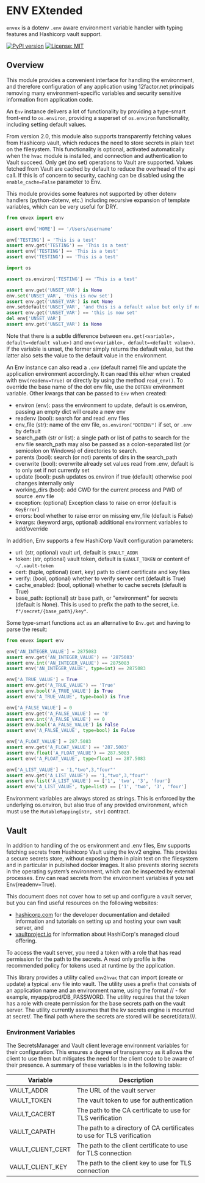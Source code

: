 # ENV EXtended

`envex` is a dotenv `.env` aware environment variable handler with typing features and Hashicorp vault support.

[![PyPI version](https://badge.fury.io/py/envex.svg)](https://badge.fury.io/py/envex)
[![License: MIT](https://img.shields.io/badge/License-MIT-green.svg)](https://opensource.org/licenses/MIT)

## Overview

This module provides a convenient interface for handling the environment, and therefore configuration of any application
using 12factor.net principals removing many environment-specific variables and security sensitive information from
application code.

An `Env` instance delivers a lot of functionality by providing a type-smart front-end to `os.environ`,
providing a superset of `os.environ` functionality, including setting default values.

From version 2.0, this module also supports transparently fetching values from Hashicorp vault,
which reduces the need to store secrets in plain text on the filesystem.
This functionality is optional, activated automatically when the `hvac` module is installed, and connection and
authentication to Vault succeed.
Only get (no set) operations to Vault are supported.
Values fetched from Vault are cached by default to reduce the overhead of the api call.
If this is of concern to security, caching can be disabled using the `enable_cache=False` parameter to Env.

This module provides some features not supported by other dotenv handlers (python-dotenv, etc.) including recursive
expansion of template variables, which can be very useful for DRY.

```python
from envex import env

assert env['HOME'] == '/Users/username'

env['TESTING'] = 'This is a test'
assert env.get('TESTING') == 'This is a test'
assert env['TESTING'] == 'This is a test'
assert env('TESTING') == 'This is a test'

import os

assert os.environ['TESTING'] == 'This is a test'

assert env.get('UNSET_VAR') is None
env.set('UNSET_VAR', 'this is now set')
assert env.get('UNSET_VAR') is not None
env.setdefault('UNSET_VAR', 'and this is a default value but only if not set')
assert env.get('UNSET_VAR') == 'this is now set'
del env['UNSET_VAR']
assert env.get('UNSET_VAR') is None
```

Note that there is a subtle difference between `env.get(<variable>, default=<default value>)`
and `env(<variable>, default=<default value>)`.
If the variable is unset, the former simply returns the default value,
but the latter also sets the value to the default value in the environment.

An Env instance can also read a `.env` (default name) file and update the application environment accordingly.
It can read this either when created with `Env(readenv=True)` or directly by using the method `read_env()`.
To override the base name of the dot env file, use the `DOTENV` environment variable.
Other kwargs that can be passed to `Env` when created:

* environ (env): pass the environment to update, default is os.environ, passing an empty dict will create a new env
* readenv (bool): search for and read .env files
* env_file (str): name of the env file, `os.environ["DOTENV"]` if set, or `.env` by default
* search_path (str or list): a single path or list of paths to search for the env file
  search_path may also be passed as a colon-separated list (or semicolon on Windows) of directories to search.
* parents (bool): search (or not) parents of dirs in the search_path
* overwrite (bool): overwrite already set values read from .env, default is to only set if not currently set
* update (bool): push updates os.environ if true (default) otherwise pool changes internally only
* working_dirs (bool): add CWD for the current process and PWD of source .env file
* exception: (optional) Exception class to raise on error (default is `KeyError`)
* errors: bool whether to raise error on missing env_file (default is False)
* kwargs: (keyword args, optional) additional environment variables to add/override

In addition, Env supports a few HashiCorp Vault configuration parameters:

* url: (str, optional) vault url, default is `$VAULT_ADDR`
* token: (str, optional) vault token, default is `$VAULT_TOKEN` or content of `~/.vault-token`
* cert: (tuple, optional) (cert, key) path to client certificate and key files
* verify: (bool, optional) whether to verify server cert (default is True)
* cache_enabled: (bool, optional) whether to cache secrets (default is True)
* base_path: (optional) str base path, or "environment" for secrets (default is None).
  This is used to prefix the path to the secret, i.e. `f"/secret/{base_path}/key"`.

Some type-smart functions act as an alternative to `Env.get` and having to parse the result:

```python
from envex import env

env['AN_INTEGER_VALUE'] = 2875083
assert env.get('AN_INTEGER_VALUE') == '2875083'
assert env.int('AN_INTEGER_VALUE') == 2875083
assert env('AN_INTEGER_VALUE', type=int) == 2875083

env['A_TRUE_VALUE'] = True
assert env.get('A_TRUE_VALUE') == 'True'
assert env.bool('A_TRUE_VALUE') is True
assert env('A_TRUE_VALUE', type=bool) is True

env['A_FALSE_VALUE'] = 0
assert env.get('A_FALSE_VALUE') == '0'
assert env.int('A_FALSE_VALUE') == 0
assert env.bool('A_FALSE_VALUE') is False
assert env('A_FALSE_VALUE', type=bool) is False

env['A_FLOAT_VALUE'] = 287.5083
assert env.get('A_FLOAT_VALUE') == '287.5083'
assert env.float('A_FLOAT_VALUE') == 287.5083
assert env('A_FLOAT_VALUE', type=float) == 287.5083

env['A_LIST_VALUE'] = '1,"two",3,"four"'
assert env.get('A_LIST_VALUE') == '1,"two",3,"four"'
assert env.list('A_LIST_VALUE') == ['1', 'two', '3', 'four']
assert env('A_LIST_VALUE', type=list) == ['1', 'two', '3', 'four']
```

Environment variables are always stored as strings.
This is enforced by the underlying os.environ, but also true of any
provided environment, which must use the `MutableMapping[str, str]` contract.

## Vault

In addition to handling of the os environment and .env files, Env supports fetching secrets from Hashicorp Vault using
the kv.v2 engine.
This provides a secure secrets store, without exposing them in plain text on the filesystem and in particular in
published docker images.
It also prevents storing secrets in the operating system’s environment, which can be inspected by external processes.
Env can read secrets from the environment variables if you set Env(readenv=True).

This document does not cover how to set up and configure a vault server, but you can find useful resources on the
following websites:

- [hashicorp.com](https://developer.hashicorp.com/vault) for the developer documentation and detailed information and
  tutorials on setting up and hosting your own vault server, and
- [vaultproject.io](https://www.vaultproject.io/) for information about HashiCorp's managed cloud offering.

To access the vault server, you need a token with a role that has read permission for the path to the secrets.
A read only profile is the recommended policy for tokens used at runtime by the application.

This library provides a utility called `env2hvac` that can import (create or update) a typical .env file into vault. The
utility uses a prefix that consists of an application name and an environment name, using the
format <appname>/<envname>/<key> - for example, myapp/prod/DB_PASSWORD. The utility requires that the token has a role
with create permission for the base secrets path on the vault server.
The utility currently assumes that the kv secrets engine is mounted at secret/. The
final path where the secrets are stored will be secret/data/<appname>/<envname>/<key>.

### Environment Variables

The SecretsManager and Vault client leverage environment variables for their configuration.
This ensures a degree of transparency as it allows the client to use them but mitigates the need for the client code to be aware of their presence.
A summary of these variables is in the following table:

| Variable          | Description                                                              |
|-------------------|--------------------------------------------------------------------------|
| VAULT_ADDR        | The URL of the vault server                                              |
| VAULT_TOKEN       | The vault token to use for authentication                                |
| VAULT_CACERT      | The path to the CA certificate to use for TLS verification               |
| VAULT_CAPATH      | The path to a directory of CA certificates to use for TLS verification   |
| VAULT_CLIENT_CERT | The path to the client certificate to use for TLS connection             |
| VAULT_CLIENT_KEY  | The path to the client key to use for TLS connection                     |
